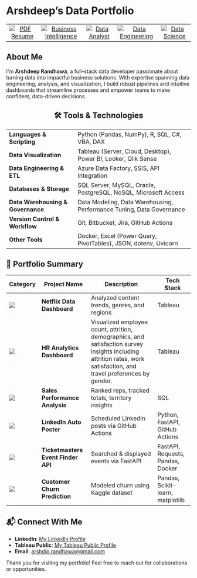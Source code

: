 # Arshdeep’s Data Portfolio

<table align="center">
  <tr>
    <td align="center">
      <a href="https://github.com/arshrandhawa/portfolio/blob/main/Arshdeep_Randhawa_Resume.pdf" target="_blank" rel="noopener noreferrer">
        <img src="https://img.shields.io/badge/-PDF_Resume-555?style=for-the-badge&logo=adobeacrobatreader&logoColor=white" alt="PDF Resume">
      </a>
    </td>
	<td align="center">
      <a href="https://github.com/arshrandhawa/BusinessIntelligencePortfolio/blob/main/README.md">
        <img src="https://img.shields.io/badge/-Business_Intelligence-blue?style=for-the-badge&logo=tableau&scale=4" alt="Business Intelligence">
      </a>
    </td>
    <td align="center">
      <a href="https://github.com/arshrandhawa/DataAnalystPortfolio/blob/main/README.md">
        <img src="https://img.shields.io/badge/-Data_Analyst-green?style=for-the-badge&logo=sqlite&scale=4" alt="Data Analyst">
      </a>
    </td>
    <td align="center">
      <a href="https://github.com/arshrandhawa/DataEngineerPortfolio/blob/main/README.md">
        <img src="https://img.shields.io/badge/-Data_Engineering-orange?style=for-the-badge&logo=docker&scale=4" alt="Data Engineering">
      </a>
    </td>
    <td align="center">
      <a href="https://github.com/arshrandhawa/DataSciencePortfolio/blob/main/README.md">
        <img src="https://img.shields.io/badge/-Data_Science-purple?style=for-the-badge&logo=scikit-learn&scale=4" alt="Data Science">
      </a>
    </td>
  </tr>
</table>

## About Me 

I'm **Arshdeep Randhawa**, a full-stack data developer passionate about turning data into impactful business solutions. With expertise spanning data engineering, analysis, and visualization, I build robust pipelines and intuitive dashboards that streamline processes and empower teams to make confident, data-driven decisions.

<h2 align="center">🛠️ Tools & Technologies</h2>

<table align="center" width="100%">
  <tr>
    <td><strong>Languages & Scripting</strong></td>
    <td>Python (Pandas, NumPy), R, SQL, C#, VBA, DAX</td>
  </tr>
  <tr>
    <td><strong>Data Visualization</strong></td>
    <td>Tableau (Server, Cloud, Desktop), Power BI, Looker, Qlik Sense</td>
  </tr>
  <tr>
    <td><strong>Data Engineering & ETL</strong></td>
    <td>Azure Data Factory, SSIS, API Integration</td>
  </tr>
  <tr>
    <td><strong>Databases & Storage</strong></td>
    <td>SQL Server, MySQL, Oracle, PostgreSQL, NoSQL, Microsoft Access</td>
  </tr>
  <tr>
    <td><strong>Data Warehousing & Governance</strong></td>
    <td>Data Modeling, Data Warehousing, Performance Tuning, Data Governance</td>
  </tr>
  <tr>
    <td><strong>Version Control & Workflow</strong></td>
    <td>Git, Bitbucket, Jira, GitHub Actions</td>
  </tr>
  <tr>
    <td><strong>Other Tools</strong></td>
    <td>Docker, Excel (Power Query, PivotTables), JSON, dotenv, Uvicorn</td>
  </tr>
</table>

## 📂 Portfolio Summary

| Category | Project Name | Description | Tech Stack |
|----------|--------------|-------------|------------|
| <a href="#business-intelligence"><img src="https://img.shields.io/badge/-Business_Intelligence-blue?style=flat-square&logo=tableau" /></a> | **Netflix Data Dashboard** | Analyzed content trends, genres, and regions | Tableau |
| <a href="#business-intelligence"><img src="https://img.shields.io/badge/-Business_Intelligence-blue?style=flat-square&logo=tableau" /></a> | **HR Analytics Dashboard** | Visualized employee count, attrition, demographics, and satisfaction survey insights including attrition rates, work satisfaction, and travel preferences by gender. | Tableau |
| <a href="#data-analyst-projects"><img src="https://img.shields.io/badge/-Data_Analyst-green?style=flat-square&logo=sqlite" /></a> | **Sales Performance Analysis** | Ranked reps, tracked totals, territory insights | SQL |
| <a href="#data-engineering"><img src="https://img.shields.io/badge/-Data_Engineering-orange?style=flat-square&logo=docker" /></a> | **LinkedIn Auto Poster** | Scheduled LinkedIn posts via GitHub Actions | Python, FastAPI, GitHub Actions |
| <a href="#data-engineering"><img src="https://img.shields.io/badge/-Data_Engineering-orange?style=flat-square&logo=docker" /></a> | **Ticketmasters Event Finder API** | Searched & displayed events via FastAPI | FastAPI, Requests, Pandas, Docker |
| <a href="#data-science"><img src="https://img.shields.io/badge/-Data_Science-purple?style=flat-square&logo=scikit-learn" /></a> | **Customer Churn Prediction** | Modeled churn using Kaggle dataset | Pandas, Scikit-learn, matplotlib |

## 📬 Connect With Me

- **LinkedIn**: [My LinkedIn Profile](https://www.linkedin.com/in/arshrandhawa11/)
- **Tableau Public**: [My Tableau Public Profile](https://public.tableau.com/app/profile/arshdeep.randhawa6351/vizzes)
- **Email**: [arshdip.randhawa@gmail.com](mailto:arshdip.randhawa@gmail.com)

Thank you for visiting my portfolio! Feel free to reach out for collaborations or opportunities.

